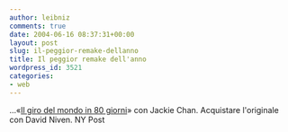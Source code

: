 ```yaml
---
author: leibniz
comments: true
date: 2004-06-16 08:37:31+00:00
layout: post
slug: il-peggior-remake-dellanno
title: Il peggior remake dell'anno
wordpress_id: 3521
categories:
- web
---
```


...«[Il giro del mondo in 80 giorni](http://www.nypost.com/movies/23089.htm)» con Jackie Chan. Acquistare l'originale con David Niven.
NY Post
